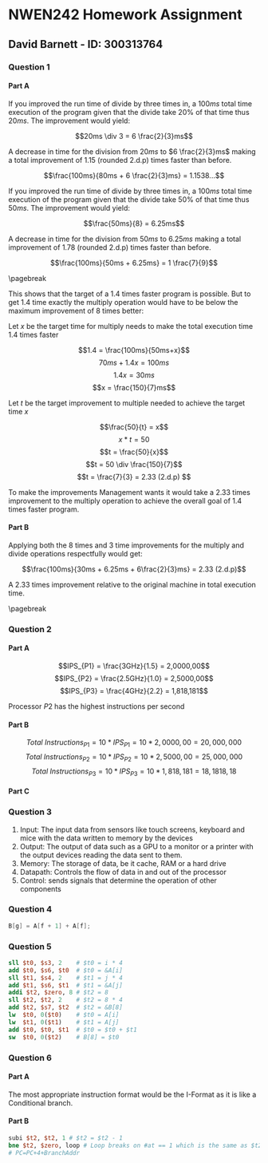 # NWEN242 Homework Assignment

## David Barnett - ID: 300313764

### Question 1

#### Part A

If you improved the run time of divide by three times in, a $100ms$ total time execution
of the program given that the divide take $20\%$ of that time thus $20ms$. The improvement
would yield:

$$20ms \div 3 = 6 \frac{2}{3}ms$$

A decrease in time for the division from $20ms$ to $6 \frac{2}{3}ms$ making
a total improvement of $1.15$ (rounded 2.d.p) times faster than before.

$$\frac{100ms}{80ms + 6 \frac{2}{3}ms} = 1.1538...$$


If you improved the run time of divide by three times in, a $100ms$ total time execution
of the program given that the divide take $50\%$ of that time thus $50ms$. The improvement
would yield:

$$\frac{50ms}{8} = 6.25ms$$

A decrease in time for the division from $50ms$ to $6.25ms$ making
a total improvement of $1.78$ (rounded 2.d.p) times faster than before.

$$\frac{100ms}{50ms + 6.25ms} = 1 \frac{7}{9}$$

\pagebreak

This shows that the target of a $1.4$ times faster program is possible. But to get
$1.4$ time exactly the multiply operation would have to be below the maximum improvement
of 8 times better:

Let $x$ be the target time for multiply needs to make the total execution time $1.4$ times
faster

$$1.4 = \frac{100ms}{50ms+x}$$
$$70ms + 1.4x = 100ms$$
$$1.4x = 30ms$$
$$x = \frac{150}{7}ms$$

Let $t$ be the target improvement to multiple needed to achieve the target time $x$

$$\frac{50}{t} = x$$
$$x*t = 50 $$
$$t = \frac{50}{x}$$
$$t = 50 \div \frac{150}{7}$$
$$t = \frac{7}{3} = 2.33 (2.d.p) $$

To make the improvements Management wants it would take a $2.33$ times improvement to
the multiply operation to achieve the overall goal of $1.4$ times faster program.


#### Part B

Applying both the 8 times and 3 time improvements for the multiply and divide operations  respectfully would get:

$$\frac{100ms}{30ms + 6.25ms + 6\frac{2}{3}ms} = 2.33 (2.d.p)$$

A $2.33$ times improvement relative to the original machine in total execution time.

\pagebreak

### Question 2

#### Part A

$$IPS_{P1} = \frac{3GHz}{1.5} = 2,0000,00$$
$$IPS_{P2} = \frac{2.5GHz}{1.0} = 2,5000,00$$
$$IPS_{P3} = \frac{4GHz}{2.2} = 1,818,181$$

Processor $P2$ has the highest instructions per second

#### Part B

$$Total\ Instructions_{P1} = 10 * IPS_{P1} = 10 * 2,0000,00 = 20,000,000$$
$$Total\ Instructions_{P2} = 10 * IPS_{P2} = 10 * 2,5000,00 = 25,000,000$$
$$Total\ Instructions_{P3} = 10 * IPS_{P3} = 10 * 1,818,181 = 18,1818,18$$

#### Part C


### Question 3

1.  Input: The input data from sensors like touch screens, keyboard and mice with the data written to memory by the devices
2.  Output: The output of data such as a GPU to a monitor or a printer with the output devices reading the data sent to them.
3.  Memory: The storage of data, be it cache, RAM or a hard drive
4.  Datapath: Controls the flow of data in and out of the processor
5.  Control: sends signals that determine the operation of other components

### Question 4

```c
B[g] = A[f + 1] + A[f];
```

### Question 5

```mips
sll $t0, $s3, 2    # $t0 = i * 4
add $t0, $s6, $t0  # $t0 = &A[i]
sll $t1, $s4, 2    # $t1 = j * 4
add $t1, $s6, $t1  # $t1 = &A[j]
addi $t2, $zero, 8 # $t2 = 8
sll $t2, $t2, 2    # $t2 = 8 * 4
add $t2, $s7, $t2  # $t2 = &B[8]
lw  $t0, 0($t0)    # $t0 = A[i]
lw  $t1, 0($t1)    # $t1 = A[j]
add $t0, $t0, $t1  # $t0 = $t0 + $t1
sw  $t0, 0($t2)    # B[8] = $t0
```

### Question 6


#### Part A

The most appropriate instruction format would be the I-Format as it is like a Conditional branch.

#### Part B

```mips
subi $t2, $t2, 1 # $t2 = $t2 - 1
bne $t2, $zero, loop # Loop breaks on #at == 1 which is the same as $t2 == 0.
# PC=PC+4+BranchAddr
```
